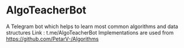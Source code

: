 # AlgoTeacherBot
A Telegram bot which helps to learn most common algorithms and data structures
Link : t.me/AlgoTeacherBot
Implementations are used from https://github.com/PetarV-/Algorithms
